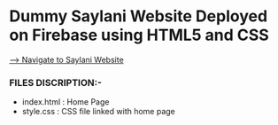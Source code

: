 # Dummy Saylani Website Deployed on Firebase using HTML5 and CSS

[--> Navigate to Saylani Website]( https://saylani-website-c7ff5.web.app)

### FILES DISCRIPTION:-

* index.html : Home Page
* style.css : CSS file linked with home page

